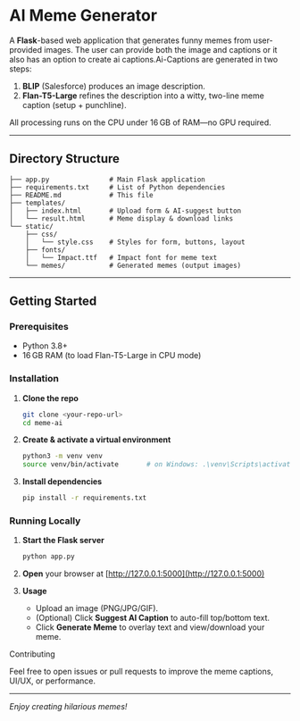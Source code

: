 # AI Meme Generator

A **Flask**-based web application that generates funny memes from user-provided images. The user can provide both the image and captions or it also has an option to create ai captions.Ai-Captions are generated in two steps:

1. **BLIP** (Salesforce) produces an image description.
2. **Flan-T5-Large** refines the description into a witty, two-line meme caption (setup + punchline).

All processing runs on the CPU under 16 GB of RAM—no GPU required.

---

##  Directory Structure

```
├── app.py               # Main Flask application
├── requirements.txt     # List of Python dependencies
├── README.md            # This file
├── templates/
│   ├── index.html       # Upload form & AI-suggest button
│   └── result.html      # Meme display & download links
└── static/
    ├── css/
    │   └── style.css    # Styles for form, buttons, layout
    ├── fonts/
    │   └── Impact.ttf   # Impact font for meme text
    └── memes/           # Generated memes (output images)
```

---

## Getting Started

### Prerequisites

* Python 3.8+
* 16 GB RAM (to load Flan-T5-Large in CPU mode)

### Installation

1. **Clone the repo**

   ```bash
   git clone <your-repo-url>
   cd meme-ai
   ```

2. **Create & activate a virtual environment**

   ```bash
   python3 -m venv venv
   source venv/bin/activate       # on Windows: .\venv\Scripts\activate
   ```

3. **Install dependencies**

   ```bash
   pip install -r requirements.txt
   ```

### Running Locally

1. **Start the Flask server**

   ```bash
   python app.py
   ```

2. **Open** your browser at [http://127.0.0.1:5000](http://127.0.0.1:5000)

3. **Usage**

   * Upload an image (PNG/JPG/GIF).
   * (Optional) Click **Suggest AI Caption** to auto-fill top/bottom text.
   * Click **Generate Meme** to overlay text and view/download your meme.

 Contributing

Feel free to open issues or pull requests to improve the meme captions, UI/UX, or performance.

---

*Enjoy creating hilarious memes!*
